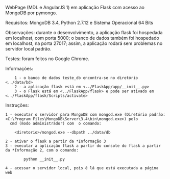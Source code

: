 WebPage (MDL e AngularJS 1) em aplicação Flask com acesso ao MongoDB por pymongo.

Requisitos: MongoDB 3.4, Python 2.7.12 e Sistema Operacional 64 Bits

Observações: durante o desenvolvimento, a aplicação flask foi hospedada em localhost, com porta 5000;
	o banco de dados também foi hospedado em localhost, na porta 27017; assim, a aplicação rodará sem problemas no servidor local padrão.
	
Testes: foram feitos no Google Chrome.

Informações:

		1 - o banco de dados teste_db encontra-se no diretório <../data/bd>
	    2 - a aplicação flask está em <../FlaskApp/app/__init__.py>
	    3 - o Flask está em <../FlaskApp/flask> e pode ser ativado em <../FlaskApp/flask/Scripts/activate>

Instruções: 

	1 - executar o servidor para MongoDB com mongod.exe (Diretório padrão: <C:\Program Files\MongoDB\Server\3.4\bin\mongod.exe>) pelo
      cmd (modo administrador) com 	o comando: 
		 
        <diretorio>/mongod.exe --dbpath ../data/db

	2 - ativar o flask a partir da *Informação 3
	3 - executar a aplicação flask a partir do console do flask a partir da *Informação 2, com o comando:
  
		    python __init__.py
        
	4 - acessar o servidor local, pois é lá que está executada a página web
